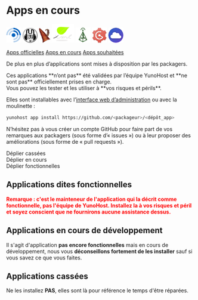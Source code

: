 # Apps en cours

<img src="/images/freshrss_logo.png" width=40>
<img src="/images/Icons_mumble.svg" width=40>
<img src="/images/Lutim_small.png" width=30>
<img src="/images/PluXml-logo_transparent.png" width=60>
<img src="/images/Etherpad.svg" width=40>
<img src="/images/gogs.svg" width=40>
<img src="/images/movim_logo.png" width=40>

<a class="btn btn-lg btn-default" href="/apps_fr">Apps officielles</a>
<a class="btn btn-lg btn-default disabled" href="/apps_in_progress_fr">Apps en cours</a>
<a class="btn btn-lg btn-default" href="/apps_wishlist_fr">Apps souhaitées</a>

De plus en plus d’applications sont mises à disposition par les packagers.
<div class="alert alert-danger">Ces applications **n’ont pas** été validées par l’équipe YunoHost et **ne sont pas** officiellement prises en charge.<br>Vous pouvez les tester et les utiliser à **vos risques et périls**.
</div>

Elles sont installables avec l’[interface web d’administration](/admin) ou avec la moulinette :
```bash
yunohost app install https://github.com/<packageur>/<dépôt_app>
```

N’hésitez pas à vous créer un compte GitHub pour faire part de vos remarques aux packagers (sous forme d’«&nbsp;issues&nbsp;») ou à leur proposer des améliorations (sous forme de «&nbsp;pull requests&nbsp;»).

<div class="clearfix" style="margin-bottom: 1em;">
<div class="btn btn-default btn-xs pull-right" data-toggle="collapse" data-target="#app-accordion2-notworking .collapse">Déplier cassées</div>
<div class="btn btn-default btn-xs pull-right" data-toggle="collapse" data-target="#app-accordion2-inprogress .collapse">Déplier en cours</div>
<div class="btn btn-default btn-xs pull-right" data-toggle="collapse" data-target="#app-accordion2-working .collapse">Déplier fonctionnelles</div>
</div>

<h2>Applications dites fonctionnelles</h2>
<p><b style="color: red">Remarque : c'est le mainteneur de l'application qui la décrit comme fonctionnelle, pas l'équipe de YunoHost. Installez la à vos risques et péril et soyez conscient que ne fournirons aucune assistance dessus.</b></p>

<div class="panel-group" id="app-accordion2-working"></div>

<h2>Applications en cours de développement</h2>
<p>Il s'agit d'application <b>pas encore fonctionnelles</b> mais en cours de développement, nous vous <b>déconseillons fortement de les installer</b> sauf si vous savez ce que vous faites.</p>

<div class="panel-group" id="app-accordion2-inprogress"></div>

<h2>Applications cassées</h2>
<p>Ne les installez <b>PAS</b>, elles sont là pour référence le temps d'être réparées.</p>

<div class="panel-group" id="app-accordion2-notworking"></div>

<script type="text/template" id="app-template2">
  <div class="panel panel-default panel-{app_state_bootstrap}">
    <div class="panel-heading">
      <div class="panel-title">
        <a data-toggle="collapse" data-parent="#app-accordion" href="#app_{app_id}">{app_name} <em><small>({app_id})</small></em></a>
      </div>
    </div>
    <div class="panel-collapse collapse app_{app_id}">
      <div class="panel-body">
        <p><strong>Description</strong> : {app_description}</p>
        <p><strong>Dernière mise à jour (UTC)</strong> : {app_update}</p>
        <p><strong>Niveau</strong>: {app_level}</p>
        <p><strong>Mainteneur</strong> : {app_maintainer} <small class="text-muted">({app_mail})</small></p>
        <p><strong>Dépôt git</strong> : <a href="{app_git}" target="_blank">{app_git}</a> <small class="text-muted">({app_branch})</small></p>
        <p><strong>Licence de l’application</strong> : {app_license}</p>
    </div>
  </div>
</script>

<script>
function timeConverter(UNIX_timestamp) {
    var a = new Date(UNIX_timestamp*1000);
    var months = ['janvier','février','mars','avril','mai','juin','juillet','août','septembre','octobre','novembre','décembre'];
    var year = a.getFullYear();
    var month = months[a.getMonth()];
    var date = a.getDate();
    var hour = a.getHours();
    var min = a.getMinutes();
    if (hour < 10) { hour = '0' + hour; }
    if (min < 10) { min = '0' + min; }
    var time = date+' '+month+' '+year+' at '+hour+':'+min;
    return time;
}

$(document).ready(function () {
  $.getJSON('https://app.yunohost.org/community.json', function(app_list) {
    // Cast as array
    var app_list = $.map(app_list, function(el) { return el; });
    // Sort alpha
    app_list.sort(function(a, b){
      if (a.manifest.id > b.manifest.id) {return 1;}
      else if (a.manifest.id < b.manifest.id) {return -1;}
      return 0;
    });
    $.each(app_list, function(k, infos) {
      app_id = infos.manifest.id;
      if (typeof infos.manifest.description.fr === 'undefined') {
        infos.manifest.description.fr = infos.manifest.description.en;
      }

      if (infos.state === "working") {
        app_state_bootstrap = "default";
      } else if (infos.state === "inprogress") {
        app_state_bootstrap = "warning";
      } else if (infos.state === "notworking") {
        app_state_bootstrap = "danger";
      }

      html = $('#app-template2').html()
             .replace(/{app_id}/g, app_id)
             .replace(/{app_name}/g, infos.manifest.name)
             .replace('{app_description}', infos.manifest.description.fr)
             .replace(/{app_git}/g, infos.git.url)
             .replace('{app_branch}', infos.git.branch)
             .replace('{app_level}', infos.level)
             .replace('{app_update}', timeConverter(infos.lastUpdate))
             .replace('{app_state}', infos.state)
             .replace('{app_state_bootstrap}', app_state_bootstrap)
             .replace('{app_license}', infos.manifest.license);

      if (infos.manifest.developer) {
        html = html
          .replace('{app_maintainer}', infos.manifest.developer.name)
          .replace('{app_mail}', infos.manifest.developer.email);
      }

      if (infos.manifest.maintainer) {
        html = html
          .replace('{app_maintainer}', infos.manifest.maintainer.name)
          .replace('{app_mail}', infos.manifest.maintainer.email);
      }

      $('#app-accordion2-' + infos.state).append(html);
      $('.app_'+ app_id).attr('id', 'app_'+ app_id);
    });
  });
});
</script>
